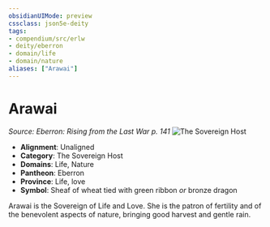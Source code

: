```yaml
---
obsidianUIMode: preview
cssclass: json5e-deity
tags:
- compendium/src/erlw
- deity/eberron
- domain/life
- domain/nature
aliases: ["Arawai"]
---
```

# Arawai
*Source: Eberron: Rising from the Last War p. 141* 
![The Sovereign Host](/compendium/deities/img/the-sovereign-host.png#symbol)

- **Alignment**: Unaligned
- **Category**: The Sovereign Host
- **Domains**: Life, Nature
- **Pantheon**: Eberron
- **Province**: Life, love
- **Symbol**: Sheaf of wheat tied with green ribbon _or_ bronze dragon

Arawai is the Sovereign of Life and Love. She is the patron of fertility and of the benevolent aspects of nature, bringing good harvest and gentle rain.